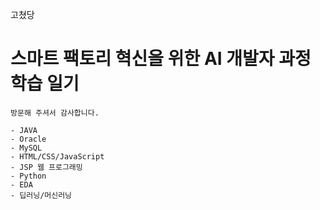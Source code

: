 고쳤당



# 	스마트 팩토리 혁신을 위한 AI 개발자 과정 학습 일기

	방문해 주셔서 감사합니다.

	- JAVA
	- Oracle
	- MySQL
	- HTML/CSS/JavaScript
	- JSP 웹 프로그래밍
	- Python
	- EDA
	- 딥러닝/머신러닝